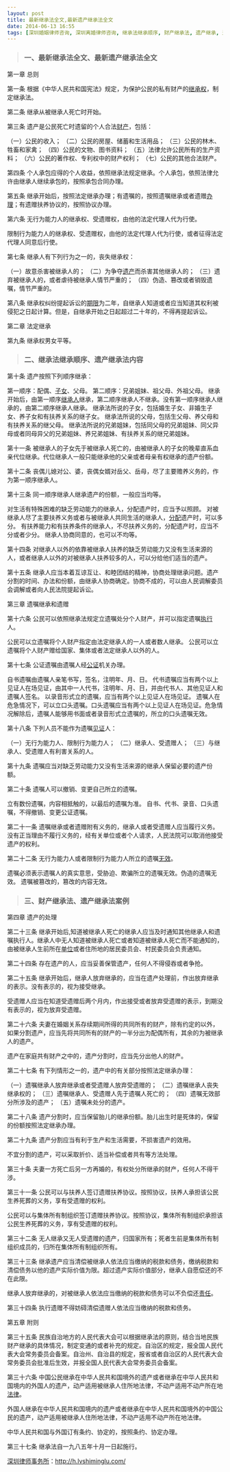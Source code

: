 ```yaml
---
layout: post
title: 最新继承法全文,最新遗产继承法全文
date: 2014-06-13 16:55
tags: [深圳婚姻律师咨询, 深圳离婚律师咨询, 继承法继承顺序, 财产继承法, 遗产继承, 遗产继承法内容, 遗产继承法案例]
---
```

<blockquote>
<h3>一、最新继承法全文、最新遗产继承法全文</h3>
</blockquote>
第一章 总则

第一条 根据《中华人民共和国宪法》规定，为保护公民的私有财产的<a title="继承权公证细则,继承权公证费用" href="http://h.lvshiminglu.com/law/1048.html" target="_blank">继承权</a>，制定继承法。

第二条 继承从被继承人死亡时开始。

第三条 遗产是公民死亡时遗留的个人合法<a title="离婚财产如何分割|离婚房产如何分割|离婚财产纠纷【离婚房产纠纷】" href="http://h.lvshiminglu.com/lihunlvshi" target="_blank">财产</a>，包括：

（一）公民的收入；
（二）公民的房屋、储蓄和生活用品；
（三）公民的林木、牲畜和家禽；
（四）公民的文物、图书资料；
（五）法律允许公民所有的生产资料；
（六）公民的著作权、专利权中的财产权利；
（七）公民的其他合法财产。

第四条 个人承包应得的个人收益，依照继承法规定继承。个人承包，依照法律允许由继承人继续承包的，按照承包合同办理。

第五条 继承开始后，按照法定继承办理；有遗嘱的，按照遗嘱继承或者遗赠<a title="怎么离婚比较快,如何快速办理离婚手续？" href="http://h.lvshiminglu.com/law/863.html" target="_blank">办理</a>；有遗赠扶养协议的，按照协议办理。

第六条 无行为能力人的继承权、受遗赠权，由他的法定代理人代为行使。

限制行为能力人的继承权、受遗赠权，由他的法定代理人代为行使，或者征得法定代理人同意后行使。

第七条 继承人有下列行为之一的，丧失继承权：

（一）故意杀害被继承人的；
（二）为争夺<a title="遗嘱继承顺序,遗产法定继承顺序及比例" href="http://h.lvshiminglu.com/law/1042.html" target="_blank">遗产</a>而杀害其他继承人的；
（三）遗弃被继承人的，或者虐待被继承人情节严重的；
（四）伪造、篡改或者销毁遗嘱，情节严重的。

第八条 继承权纠纷提起诉讼的<a title="合同期限约定不明,合同未约定履行期限" href="http://h.lvshiminglu.com/law/973.html" target="_blank">期限</a>为二年，自继承人知道或者应当知道其权利被侵犯之日起计算。但是，自继承开始之日起超过二十年的，不得再提起诉讼。

第二章 法定继承

第九条 继承权男女平等。
<blockquote>
<h3>二、继承法继承顺序、遗产继承法内容</h3>
</blockquote>
第十条 遗产按照下列顺序继承：

第一顺序：配偶、<a title="离婚后子女抚养费问题" href="http://h.lvshiminglu.com/law/651.html" target="_blank">子女</a>、父母。
第二顺序：兄弟姐妹、祖父母、外祖父母。
继承开始后，由第一顺序<a title="法定继承人范围,法定第一继承人" href="http://h.lvshiminglu.com/law/1047.html" target="_blank">继承人</a>继承，第二顺序继承人不继承。没有第一顺序继承人继承的，由第二顺序继承人继承。
继承法所说的子女，包括婚生子女、非婚生子女、养子女和有扶养关系的继子女。
继承法所说的父母，包括生父母、养父母和有扶养关系的继父母。
继承法所说的兄弟姐妹，包括同父母的兄弟姐妹、同父异母或者同母异父的兄弟姐妹、养兄弟姐妹、有扶养关系的继兄弟姐妹。

第十一条 被继承人的子女先于被继承人死亡的，由被继承人的子女的晚辈直系血亲代位继承。代位继承人一般只能继承他的父亲或者母亲有权继承的遗产份额。

第十二条 丧偶儿媳对公、婆，丧偶女婿对岳父、岳母，尽了主要赡养义务的，作为第一顺序继承人。

第十三条 同一顺序继承人继承遗产的份额，一般应当均等。

对生活有特殊困难的缺乏劳动能力的继承人，分配遗产时，应当予以照顾。
对被继承人尽了主要扶养义务或者与被继承人共同生活的继承人，<a title="离婚后财产重新分割,离婚后财产重新分配" href="http://h.lvshiminglu.com/law/828.html" target="_blank">分配</a>遗产时，可以多分。
有扶养能力和有扶养条件的继承人，不尽扶养义务的，分配遗产时，应当不分或者少分。
继承人协商同意的，也可以不均等。

第十四条 对继承人以外的依靠被继承人扶养的缺乏劳动能力又没有生活来源的人，或者继承人以外的对被继承人扶养较多的人，可以分给他们适当的遗产。

第十五条 继承人应当本着互谅互让、和睦团结的精神，协商处理继承问题。遗产分割的时间、办法和份额，由继承人协商确定。协商不成的，可以由人民调解委员会调解或者向人民法院提起诉讼。

第三章 遗嘱继承和遗赠

第十六条 公民可以依照继承法规定立遗嘱处分个人财产，并可以指定遗嘱<a title="强制执行申请书格式样本" href="http://h.lvshiminglu.com/law/134.html" target="_blank">执行</a>人。

公民可以立遗嘱将个人财产指定由法定继承人的一人或者数人继承。
公民可以立遗嘱将个人财产赠给国家、集体或者法定继承人以外的人。

第十七条 公证遗嘱由遗嘱人经<a title="继承权公证细则,继承权公证费用" href="http://h.lvshiminglu.com/law/1048.html" target="_blank">公证</a>机关办理。

自书遗嘱由遗嘱人亲笔书写，签名，注明年、月、日。
代书遗嘱应当有两个以上见证人在场见证，由其中一人代书，注明年、月、日，并由代书人、其他见证人和遗嘱人签名。
以录音形式立的遗嘱，应当有两个以上见证人在场见证。
遗嘱人在危急情况下，可以立口头遗嘱。口头遗嘱应当有两个以上见证人在场见证。危急情况解除后，遗嘱人能够用书面或者录音形式立遗嘱的，所立的口头遗嘱无效。

第十八条 下列人员不能作为遗嘱<a title="深圳律师见证费,律师见证工作细则" href="http://h.lvshiminglu.com/law/331.html" target="_blank">见证</a>人：

（一）无行为能力人、限制行为能力人；
（二）继承人、受遗赠人；
（三）与继承人、受遗赠人有利害关系的人。

第十九条 遗嘱应当对缺乏劳动能力又没有生活来源的继承人保留必要的遗产份额。

第二十条 遗嘱人可以撤销、变更自己所立的遗嘱。

立有数份遗嘱，内容相抵触的，以最后的遗嘱为准。
自书、代书、录音、口头遗嘱，不得撤销、变更公证遗嘱。

第二十一条 遗嘱继承或者遗赠附有义务的，继承人或者受遗赠人应当履行义务。没有正当理由不履行义务的，经有关单位或者个人请求，人民法院可以取消他接受遗产的权利。

第二十二条 无行为能力人或者限制行为能力人所立的遗嘱<a title="无效的格式条款,格式条款无效的情形" href="http://h.lvshiminglu.com/law/961.html" target="_blank">无效</a>。

遗嘱必须表示遗嘱人的真实意思，受胁迫、欺骗所立的遗嘱无效。伪造的遗嘱无效。
遗嘱被篡改的，篡改的内容无效。
<blockquote>
<h3>三、财产继承法、遗产继承法案例</h3>
</blockquote>
第四章 遗产的处理

第二十三条 继承开始后,知道被继承人死亡的继承人应当及时通知其他继承人和遗嘱执行人。继承人中无人知道被继承人死亡或者知道被继承人死亡而不能通知的，由被继承人生前所在<a title="单位不签合同怎么办,公司不签合同怎么办？" href="http://h.lvshiminglu.com/law/926.html" target="_blank">单位</a>或者住所地的居民委员会、村民委员会负责通知。

第二十四条 存在遗产的人，应当妥善保管遗产，任何人不得侵吞或者争抢。

第二十五条 继承开始后，继承人放弃继承的，应当在遗产处理前，作出放弃继承的表示。没有表示的，视为接受继承。

受遗赠人应当在知道受遗赠后两个月内，作出接受或者放弃受遗赠的表示，到期没有表示的，视为放弃受遗赠。

第二十六条 夫妻在婚姻关系存续期间所得的共同所有的财产，除有约定的以外，如果分割遗产，应当先将共同所有的财产的一半分出为配偶所有，其余的为被继承人的遗产。

遗产在家庭共有财产之中的，遗产分割时，应当先分出他人的财产。

第二十七条 有下列情形之一的，遗产中的有关部分按照法定继承办理：

（一）遗嘱继承人放弃继承或者受遗赠人放弃受遗赠的；
（二）遗嘱继承人丧失继承权的；
（三）遗嘱继承人、受遗赠人先于遗嘱人死亡的；
（四）遗嘱无效部分所涉及的遗产；
（五）遗嘱未处分的遗产。

第二十八条 遗产分割时，应当保留胎儿的继承份额。胎儿出生时是死体的，保留的份额按照法定继承办理。

第二十九条 遗产分割应当有利于生产和生活需要，不损害遗产的效用。

不宜分割的遗产，可以采取折价、适当补偿或者共有等方法处理。

第三十条 夫妻一方死亡后另一方再婚的，有权处分所继承的财产，任何人不得干涉。

第三十一条 公民可以与扶养人签订遗赠扶养协议。按照协议，扶养人承担该公民生养死葬的义务，享有受遗赠的权利。

公民可以与集体所有制组织签订遗赠扶养协议。按照协议，集体所有制组织承担该公民生养死葬的义务，享有受遗赠的权利。

第三十二条 无人继承又无人受遗赠的遗产，归国家所有；死者生前是集体所有制组织成员的，归所在集体所有制组织所有。

第三十三条 继承遗产应当清偿被继承人依法应当缴纳的税款和债务，缴纳税款和清偿债务以他的遗产实际价值为限。超过遗产实际价值部分，继承人自愿偿还的不在此限。

继承人放弃继承的，对被继承人依法应当缴纳的税款和债务可以不负偿还<a title="缔约过失责任纠纷,缔约过失责任赔偿" href="http://h.lvshiminglu.com/law/967.html" target="_blank">责任</a>。

第三十四条 执行遗赠不得妨碍清偿遗赠人依法应当缴纳的税款和债务。

第五章 附则

第三十五条 民族自治地方的人民代表大会可以根据继承法的原则，结合当地民族财产继承的具体情况，制定变通的或者补充的规定。自治区的规定，报全国人民代表大会常务委员会备案。自治州、自治县的规定，报省或者自治区的人民代表大会常务委员会批准后生效，并报全国人民代表大会常务委员会备案。

第三十六条 中国公民继承在中华人民共和国境外的遗产或者继承在中华人民共和国境内的外国人的遗产，动产适用被继承人住所地法律，不动产适用不动产所在地<a title="深圳婚姻法律师网|深圳婚姻家庭律师咨询【深圳婚姻律师事务所】" href="http://h.lvshiminglu.com/hunyinlvshi" target="_blank">法律</a>。

外国人继承在中华人民共和国境内的遗产或者继承在中华人民共和国境外的中国公民的遗产，动产适用被继承人住所地法律，不动产适用不动产所在地法律。

中华人民共和国与外国订有条约、协定的，按照条约、协定办理。

第三十七条 继承法自一九八五年十月一日起施行。

<a href="http://h.lvshiminglu.com/">深圳律师事务所</a>：<a href="http://h.lvshiminglu.com/">http://h.lvshiminglu.com/</a>

